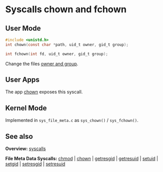 # Syscalls chown and fchown

## User Mode

```C
#include <unistd.h>
int chown(const char *path, uid_t owner, gid_t group);

int fchown(int fd, uid_t owner, gid_t group);
```

Change the files [owner and group](../security/user_group_id.md).

## User Apps

The app [chown](../../userspace/bin/chown.md) exposes this syscall.

## Kernel Mode

Implemented in `sys_file_meta.c` as `sys_chown()` / `sys_fchown()`. 


## See also

**Overview:** [syscalls](syscalls.md)

**File Meta Data Syscalls:** [chmod](chmod.md) | [chown](chown.md) | [getresgid](getresgid.md) | [getresuid](getresuid.md) | [setuid](setuid.md) | [setgid](setgid.md) | [setresgid](setresgid.md) | [setresuid](setresuid.md)
